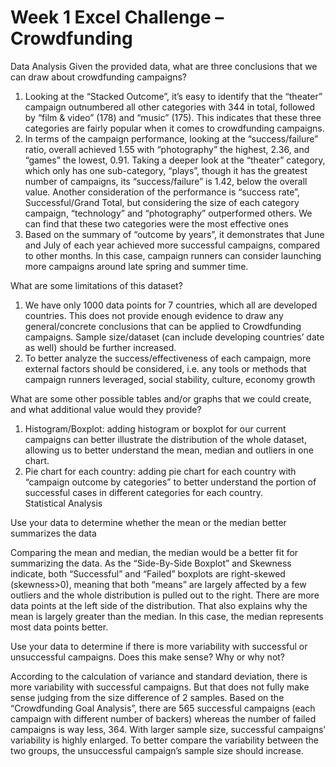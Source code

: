 # Week 1 Excel Challenge – Crowdfunding
Data Analysis
Given the provided data, what are three conclusions that we can draw about crowdfunding campaigns?
1.	Looking at the “Stacked Outcome”, it’s easy to identify that the “theater” campaign outnumbered all other categories with 344 in total, followed by “film & video” (178) and “music” (175). This indicates that these three categories are fairly popular when it comes to crowdfunding campaigns. 
2.	In terms of the campaign performance, looking at the “success/failure” ratio, overall achieved 1.55 with “photography” the highest, 2.36, and “games” the lowest, 0.91. Taking a deeper look at the “theater” category, which only has one sub-category, “plays”, though it has the greatest number of campaigns, its “success/failure” is 1.42, below the overall value. Another consideration of the performance is “success rate”, Successful/Grand Total, but considering the size of each category campaign, “technology” and “photography” outperformed others. We can find that these two categories were the most effective ones
3.	 Based on the summary of “outcome by years”, it demonstrates that June and July of each year achieved more successful campaigns, compared to other months. In this case, campaign runners can consider launching more campaigns around late spring and summer time. 

What are some limitations of this dataset?
1.	 We have only 1000 data points for 7 countries, which all are developed countries. This does not provide enough evidence to draw any general/concrete conclusions that can be applied to Crowdfunding campaigns. Sample size/dataset (can include developing countries’ date as well) should be further increased.
2.	To better analyze the success/effectiveness of each campaign, more external factors should be considered, i.e. any tools or methods that campaign runners leveraged, social stability, culture, economy growth

What are some other possible tables and/or graphs that we could create, and what additional value would they provide?
1.	Histogram/Boxplot: adding histogram or boxplot for our current campaigns can better illustrate the distribution of the whole dataset, allowing us to better understand the mean, median and outliers in one chart.
2.	Pie chart for each country: adding pie chart for each country with “campaign outcome by categories” to better understand the portion of successful cases in different categories for each country.  
Statistical Analysis

Use your data to determine whether the mean or the median better summarizes the data

Comparing the mean and median, the median would be a better fit for summarizing the data. As the “Side-By-Side Boxplot” and Skewness indicate, both “Successful” and “Failed” boxplots are right-skewed (skewness>0), meaning that both “means” are largely affected by a few outliers and the whole distribution is pulled out to the right. There are more data points at the left side of the distribution. That also explains why the mean is largely greater than the median. In this case, the median represents most data points better.

Use your data to determine if there is more variability with successful or unsuccessful campaigns. Does this make sense? Why or why not?

According to the calculation of variance and standard deviation, there is more variability with successful campaigns. But that does not fully make sense judging from the size difference of 2 samples. Based on the “Crowdfunding Goal Analysis”, there are 565 successful campaigns (each campaign with different number of backers) whereas the number of failed campaigns is way less, 364. With larger sample size, successful campaigns’ variability is highly enlarged. To better compare the variability between the two groups, the unsuccessful campaign’s sample size should increase.
